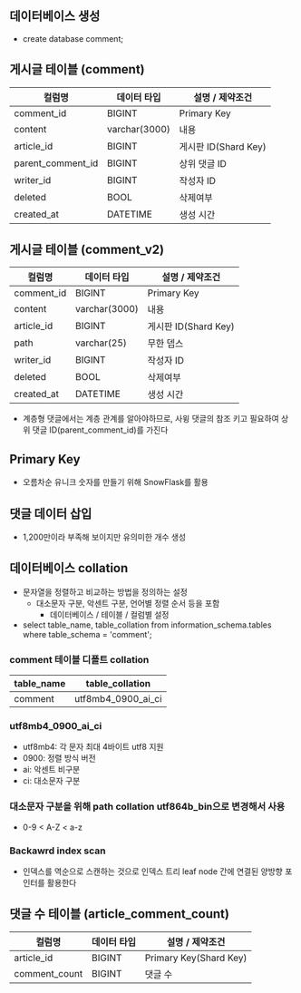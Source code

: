 ## 데이터베이스 생성
- create database comment;

## 게시글 테이블 (comment)
| 컬럼명               | 데이터 타입        | 설명 / 제약조건     |
|-------------------|---------------|-------------------|
| comment_id        | BIGINT        | Primary Key       |
| content           | varchar(3000) | 내용                |
| article_id        | BIGINT        | 게시판 ID(Shard Key) |
| parent_comment_id | BIGINT        | 상위 댓글 ID          |
| writer_id         | BIGINT        | 작성자 ID            |
| deleted           | BOOL          | 삭제여부              |
| created_at        | DATETIME      | 생성 시간             |

## 게시글 테이블 (comment_v2)
| 컬럼명        | 데이터 타입        | 설명 / 제약조건         |
|------------|---------------|-------------------|
| comment_id | BIGINT        | Primary Key       |
| content    | varchar(3000) | 내용                |
| article_id | BIGINT        | 게시판 ID(Shard Key) |
| path       | varchar(25)   | 무한 뎁스             |
| writer_id  | BIGINT        | 작성자 ID            |
| deleted    | BOOL          | 삭제여부              |
| created_at | DATETIME      | 생성 시간             |

- 계층형 댓글에서는 계층 관계를 알아야하므로, 사윙 댓글의 참조 키고 필요하여 상위 댓글 ID(parent_comment_id)를 가진다


## Primary Key
- 오름차순 유니크 숫자를 만들기 위해 SnowFlask를 활용


## 댓글 데이터 삽입
- 1,200만이라 부족해 보이지만 유의미한 개수 생성

## 데이터베이스 collation
- 문자열을 정렬하고 비교하는 방법을 정의하는 설정
  - 대소문자 구분, 악센트 구분, 언어별 정렬 순서 등을 포함
    - 데이터베이스 / 테이블 / 컬럼별 설정
- select table_name, table_collation from information_schema.tables where table_schema = 'comment';

### comment 테이블 디폴트 collation
| table_name | table_collation    |
|------------|--------------------|
| comment    | utf8mb4_0900_ai_ci |

### utf8mb4_0900_ai_ci
- utf8mb4: 각 문자 최대 4바이트 utf8 지원
- 0900: 정렬 방식 버전
- ai: 악센트 비구분
- ci: 대소문자 구분

### 대소문자 구분을 위해 path collation utf864b_bin으로 변경해서 사용
- 0-9 < A-Z < a-z


### Backawrd index scan
- 인덱스를 역순으로 스캔하는 것으로 인덱스 트리 leaf node 간에 연결된 양방향 포인터를 활용한다


## 댓글 수 테이블 (article_comment_count)
| 컬럼명           | 데이터 타입     | 설명 / 제약조건              |
|---------------|---------------|------------------------|
| article_id    | BIGINT        | Primary Key(Shard Key) |
| comment_count | BIGINT        | 댓글 수                   |